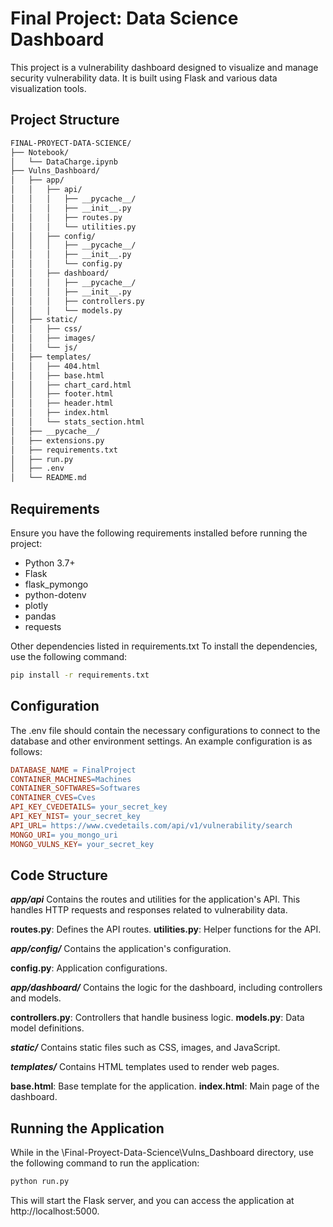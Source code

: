# Final Project: Data Science Dashboard

This project is a vulnerability dashboard designed to visualize and manage security vulnerability data. It is built using Flask and various data visualization tools.

## Project Structure


~~~ markdown
FINAL-PROYECT-DATA-SCIENCE/
├── Notebook/
│   └── DataCharge.ipynb
├── Vulns_Dashboard/
│   ├── app/
│   │   ├── api/
│   │   │   ├── __pycache__/
│   │   │   ├── __init__.py
│   │   │   ├── routes.py
│   │   │   └── utilities.py
│   │   ├── config/
│   │   │   ├── __pycache__/
│   │   │   ├── __init__.py
│   │   │   └── config.py
│   │   ├── dashboard/
│   │   │   ├── __pycache__/
│   │   │   ├── __init__.py
│   │   │   ├── controllers.py
│   │   │   └── models.py
│   ├── static/
│   │   ├── css/
│   │   ├── images/
│   │   └── js/
│   ├── templates/
│   │   ├── 404.html
│   │   ├── base.html
│   │   ├── chart_card.html
│   │   ├── footer.html
│   │   ├── header.html
│   │   ├── index.html
│   │   └── stats_section.html
│   ├── __pycache__/
│   ├── extensions.py
│   ├── requirements.txt
│   ├── run.py
│   ├── .env
│   └── README.md
~~~

## Requirements

Ensure you have the following requirements installed before running the project:

- Python 3.7+
- Flask
- flask_pymongo
- python-dotenv
- plotly
- pandas 
- requests 

Other dependencies listed in requirements.txt
To install the dependencies, use the following command:

~~~ bash
pip install -r requirements.txt
~~~

## Configuration

The .env file should contain the necessary configurations to connect to the database and other environment settings. An example configuration is as follows:

~~~ makefile
DATABASE_NAME = FinalProject
CONTAINER_MACHINES=Machines
CONTAINER_SOFTWARES=Softwares
CONTAINER_CVES=Cves
API_KEY_CVEDETAILS= your_secret_key
API_KEY_NIST= your_secret_key
API_URL= https://www.cvedetails.com/api/v1/vulnerability/search
MONGO_URI= you_mongo_uri
MONGO_VULNS_KEY= your_secret_key
~~~

## Code Structure

***app/api***
Contains the routes and utilities for the application's API. This handles HTTP requests and responses related to vulnerability data.

**routes.py**: Defines the API routes.
**utilities.py**: Helper functions for the API.

***app/config/***
Contains the application's configuration.

**config.py**: Application configurations.

***app/dashboard/***
Contains the logic for the dashboard, including controllers and models.

**controllers.py**: Controllers that handle business logic.
**models.py**: Data model definitions.

***static/***
Contains static files such as CSS, images, and JavaScript.

***templates/***
Contains HTML templates used to render web pages.

**base.html**: Base template for the application.
**index.html**: Main page of the dashboard.

## Running the Application

While in the \Final-Proyect-Data-Science\Vulns_Dashboard directory, use the following command to run the application:
~~~ bash
python run.py
~~~
This will start the Flask server, and you can access the application at http://localhost:5000.
